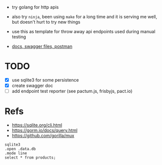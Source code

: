 - try golang for http apis
- also try `ninja`, been using `make` for a long time and it is serving me well, but doesn't hurt to try new things

- use this as template for throw away api endpoints used during manual testing

- [docs, swagger files, postman](docs/)

# TODO

- [x] use sqlite3 for some persistence
- [x] create swagger doc
- [ ] add endpoint test reporter (see pactum.js, frisbyjs, pact.io)

# Refs

- https://sqlite.org/cli.html
- https://gorm.io/docs/query.html
- https://github.com/gorilla/mux

```
sqlite3
.open .data.db
.mode line
select * from products;
```
